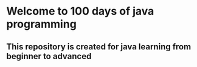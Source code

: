 # Welcome to 100 days of java programming
## This repository is created for java learning from beginner to advanced


